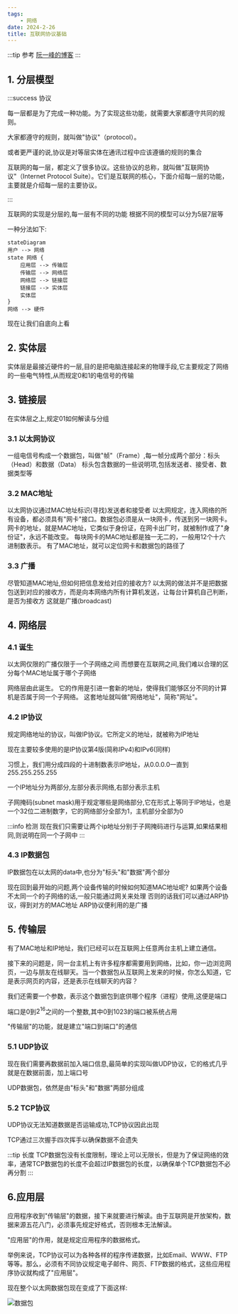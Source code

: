 ```yaml
---
tags:
    - 网络
date: 2024-2-26
title: 互联网协议基础
---
```


:::tip 参考
[阮一峰的博客](https://www.ruanyifeng.com/blog/2012/05/internet_protocol_suite_part_i.html)
:::

## 1. 分层模型

:::success 协议


每一层都是为了完成一种功能。为了实现这些功能，就需要大家都遵守共同的规则。

大家都遵守的规则，就叫做"协议"（protocol）。

或者更严谨的说,协议是对等层实体在通讯过程中应该遵循的规则的集合

互联网的每一层，都定义了很多协议。这些协议的总称，就叫做"互联网协议"（Internet Protocol Suite）。它们是互联网的核心，下面介绍每一层的功能，主要就是介绍每一层的主要协议。

:::


互联网的实现是分层的,每一层有不同的功能
根据不同的模型可以分为5层7层等

一种分法如下:

```mermaidjs
stateDiagram
用户 --> 网络
state 网络 {
    应用层 --> 传输层
    传输层 --> 网络层
    网络层 --> 链接层
    链接层 --> 实体层
    实体层 
}
网络 --> 硬件
```

现在让我们自底向上看

## 2. 实体层

实体层是最接近硬件的一层,目的是把电脑连接起来的物理手段,它主要规定了网络的一些电气特性,从而规定0和1的电信号的传输

## 3. 链接层
在实体层之上,规定01如何解读与分组
### 3.1 以太网协议
一组电信号构成一个数据包，叫做"帧"（Frame）,每一帧分成两个部分：标头（Head）和数据（Data）
标头包含数据的一些说明项,包括发送者、接受者、数据类型等

### 3.2 MAC地址
以太网协议通过MAC地址标识(寻找)发送者和接受者
以太网规定，连入网络的所有设备，都必须具有"网卡"接口。数据包必须是从一块网卡，传送到另一块网卡。
网卡的地址，就是MAC地址，它类似于身份证，在网卡出厂时，就被制作成了"身份证"，永远不能改变。
每块网卡的MAC地址都是独一无二的，一般用12个十六进制数表示。
有了MAC地址，就可以定位网卡和数据包的路径了

### 3.3 广播

尽管知道MAC地址,但如何把信息发给对应的接收方? 
以太网的做法并不是把数据包送到对应的接收方，而是向本网络内所有计算机发送，让每台计算机自己判断，是否为接收方
这就是广播(broadcast)

## 4. 网络层

### 4.1 诞生
以太网仅限的广播仅限于一个子网络之间
而想要在互联网之间,我们难以合理的区分每个MAC地址属于哪个子网络

网络层由此诞生。
它的作用是引进一套新的地址，使得我们能够区分不同的计算机是否属于同一个子网络。
这套地址就叫做"网络地址"，简称"网址"。

### 4.2 IP协议
规定网络地址的协议，叫做IP协议。它所定义的地址，就被称为IP地址

现在主要较多使用的是IP协议第4版(简称IPv4)和IPv6(同样)

习惯上，我们用分成四段的十进制数表示IP地址，从0.0.0.0一直到255.255.255.255

一个IP地址分为两部分,左部分表示网络,右部分表示主机

子网掩码(subnet mask)用于规定哪些是网络部分,它在形式上等同于IP地址，也是一个32位二进制数字，它的网络部分全部为1，主机部分全部为0

:::info 检测
现在我们只需要让两个ip地址分别于子网掩码进行与运算,如果结果相同,则说明在同一个子网中
:::

### 4.3 IP数据包

IP数据包在以太网的data中,也分为"标头"和"数据"两个部分

现在回到最开始的问题,两个设备传输的时候如何知道MAC地址呢?
如果两个设备不太同一个的子网络的话,一般只能通过网关来处理
否则的话我们可以通过ARP协议，得到对方的MAC地址
ARP协议便利用的是广播

## 5. 传输层
有了MAC地址和IP地址，我们已经可以在互联网上任意两台主机上建立通信。

接下来的问题是，同一台主机上有许多程序都需要用到网络，比如，你一边浏览网页，一边与朋友在线聊天。当一个数据包从互联网上发来的时候，你怎么知道，它是表示网页的内容，还是表示在线聊天的内容？

我们还需要一个参数，表示这个数据包到底供哪个程序（进程）使用,这便是端口

端口是0到$2^{16}$之间的一个整数,其中0到1023的端口被系统占用

"传输层"的功能，就是建立"端口到端口"的通信

### 5.1 UDP协议

现在我们需要再数据前加入端口信息,最简单的实现叫做UDP协议，它的格式几乎就是在数据前面，加上端口号

UDP数据包，依然是由"标头"和"数据"两部分组成



### 5.2 TCP协议
UDP协议无法知道数据是否运输成功,TCP协议因此出现

TCP通过三次握手四次挥手以确保数据不会遗失

:::tip 长度
TCP数据包没有长度限制，理论上可以无限长，但是为了保证网络的效率，通常TCP数据包的长度不会超过IP数据包的长度，以确保单个TCP数据包不必再分割
:::

## 6.应用层
应用程序收到"传输层"的数据，接下来就要进行解读。由于互联网是开放架构，数据来源五花八门，必须事先规定好格式，否则根本无法解读。
    
"应用层"的作用，就是规定应用程序的数据格式。

举例来说，TCP协议可以为各种各样的程序传递数据，比如Email、WWW、FTP等等。那么，必须有不同协议规定电子邮件、网页、FTP数据的格式，这些应用程序协议就构成了"应用层"。

现在整个以太网数据包现在变成了下面这样:

![数据包](https://cdn.jsdelivr.net/gh/open17/Pic/img/202402262051537.png)
